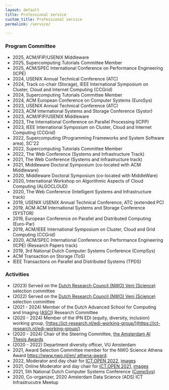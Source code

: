 ```yaml
---
layout: default
title: Professional service
custom_title: Professional service
permalink: /service/

---
```

   
### Program Committee
  * 2025, ACM/IFIP/USENIX Middleware 
  * 2025, Supercomputing Tutorials Committee Member  
  * 2025, ACM/SPEC International Conference on Performance Engineering (ICPE)
  * 2024, USENIX Annual Technical Conference (ATC)
  * 2024, Track co-chair (Storage), IEEE International Symposium on Cluster, Cloud and Internet Computing (CCGrid)
  * 2024, Supercomputing Tutorials Committee Member
  * 2024, ACM European Conference on Computer Systems (EuroSys) 
  * 2023, USENIX Annual Technical Conference (ATC)
  * 2023, ACM International Systems and Storage Conference (Systor)
  * 2023, ACM/IFIP/USENIX Middleware 
  * 2023, The International Conference on Parallel Processing (ICPP)
  * 2023, IEEE International Symposium on Cluster, Cloud and Internet Computing (CCGrid)
  * 2022, Supercomputing (Programming Frameworks and System Software area), SC'22 
  * 2022, Supercomputing Tutorials Committee Member
  * 2022, The Web Conference (Systems and Infrastructure Track) 
  * 2021, The Web Conference (Systems and Infrastructure track)
  * 2021, Middleware Doctoral Symposium (co-located with ACM Middleware)
  * 2020, Middleware Doctoral Symposium (co-located with MiddleWare)
  * 2020, International Workshop on Algorithmic Aspects of Cloud Computing (ALGOCLOUD)
  * 2020, The Web Conference (Intelligent Systems and Infrastructure track)
  * 2019, USENIX USENIX Annual Technical Conference, ATC (extended PC)
  * 2019, ACM ACM International Systems and Storage Conference (SYSTOR) 
  * 2019, European Conference on Parallel and Distributed Computing (Euro-Par) 
  * 2019, ACM/IEEE International Symposium on Cluster, Cloud and Grid Computing (CCGrid)
  * 2020, ACM/SPEC International Conference on Performance Engineering (ICPE) (Research Papers track)
  * 2019, 3rd National Dutch Computer Systems Conference (CompSys)
  * ACM Transaction on Storage (ToS)
  * IEEE Transactions on Parallel and Distributed Systems (TPDS)

### Activities 
  * (2023) Served on the [Dutch Research Council (NWO) Veni (Science)](https://www.nwo.nl/en/calls/nwo-talent-programme) selection committee 
  * (2022) Served on the [Dutch Research Council (NWO) Veni (Science)](https://www.nwo.nl/en/calls/nwo-talent-programme) selection committee 
  * (2021 - 2024) Member of the Dutch Advanced School for Computing and Imaging ([ASCI](https://asci.tudelft.nl/)) Research Committee
  * (2020 - 2024) Member of the IPN EDI (equity, diversity, inclusion) working group, [https://ict-research.nl/edi-working-group/](https://ict-research.nl/edi-working-group/)
  * (2020 - 2024) Chair of the Steering Committee, [the Amsterdam AI Thesis Awards](https://amsterdamai.com/en/)
  * (2020 - 2022) Department diversity officer, VU Amsterdam 
  * 2021, Award Selection Committee member for the NWO Science Athena Award [https://www.nwo.nl/en/
athena-award](https://www.nwo.nl/en/athena-award).
  * 2022, Moderator and day chair for [ICT.OPEN 2022](https://www.ictopen.nl/), [images](https://myalbum.com/album/G52hviRiZRWqZo/)
  * 2021, Online Moderator and day chair for [ICT.OPEN 2021](https://www.ictopen.nl/), [images](https://twitter.com/NWO_Science/status/1359878752600285184/photo/1)
  * 2021, 5th National Dutch Computer Systems Conference ([CompSys](https://www.compsys.science/))
  * 2020, Co-organizer, 2020 Amsterdam Data Science (ADS) ICT Infrastrucutre Meetup

